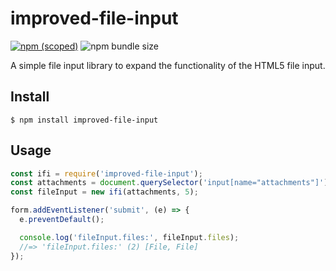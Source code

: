 # improved-file-input

[![npm (scoped)](https://img.shields.io/npm/v/@therealpadster/inputfile.svg)](https://www.npmjs.com/package/@therealpadster/inputfile)
![npm bundle size](https://img.shields.io/bundlephobia/min/@therealpadster/inputfile?label=minified%20size)

A simple file input library to expand the functionality of the HTML5 file input.

## Install

```
$ npm install improved-file-input
```

## Usage

```js
const ifi = require('improved-file-input');
const attachments = document.querySelector('input[name="attachments"]');
const fileInput = new ifi(attachments, 5);

form.addEventListener('submit', (e) => {
  e.preventDefault();

  console.log('fileInput.files:', fileInput.files);
  //=> 'fileInput.files:' (2) [File, File]
});
